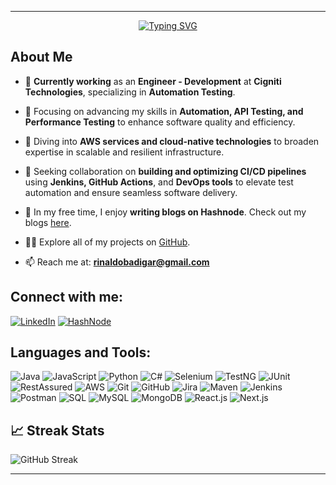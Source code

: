 
---

<div align="center">
  <a href="https://git.io/typing-svg">
    <img src="https://readme-typing-svg.herokuapp.com?font=Fira+Code&size=50&pause=1000&vCenter=true&width=950&height=100&lines=Hi%F0%9F%91%8B%2C+I'm+Rinaldo+Badigar+;An+Aspiring+SDET+in+the+Making!" alt="Typing SVG" />
  </a>
</div>

## About Me

- 💼 **Currently working** as an **Engineer - Development** at **Cigniti Technologies**, specializing in **Automation Testing**.
  
- 🔭 Focusing on advancing my skills in **Automation, API Testing, and Performance Testing** to enhance software quality and efficiency.
  
- 🌱 Diving into **AWS services and cloud-native technologies** to broaden expertise in scalable and resilient infrastructure.
  
- 🤝 Seeking collaboration on **building and optimizing CI/CD pipelines** using **Jenkins, GitHub Actions**, and **DevOps tools** to elevate test automation and ensure seamless software delivery.
  
- 🌟 In my free time, I enjoy **writing blogs on Hashnode**. Check out my blogs [here](https://hashnode.com/@Rinaldo).

- 👨‍💻 Explore all of my projects on [GitHub](https://github.com/rinaldo23).

- 📫 Reach me at: **[rinaldobadigar@gmail.com](mailto:rinaldobadigar@gmail.com)**

## Connect with me:

[![LinkedIn](https://img.shields.io/badge/-LinkedIn-blue?style=for-the-badge&logo=Linkedin&logoColor=white&link=https://www.linkedin.com/in/rinaldo-badigar)](https://www.linkedin.com/in/rinaldo-badigar)
[![HashNode](https://img.shields.io/badge/-HashNode-lightblue?style=for-the-badge&logo=hashnode&logoColor=white&link=https://hashnode.com/@Rinaldo)](https://hashnode.com/@Rinaldo)

## Languages and Tools:

![Java](https://img.shields.io/badge/-Java-007396?logo=java&logoColor=white&style=for-the-badge)
![JavaScript](https://img.shields.io/badge/-JavaScript-F7DF1E?logo=javascript&logoColor=black&style=for-the-badge)
![Python](https://img.shields.io/badge/-Python-3776AB?logo=python&logoColor=white&style=for-the-badge)
![C#](https://img.shields.io/badge/-C%23-239120?logo=c-sharp&logoColor=white&style=for-the-badge)
![Selenium](https://img.shields.io/badge/-Selenium-43B02A?logo=selenium&logoColor=white&style=for-the-badge)
![TestNG](https://img.shields.io/badge/-TestNG-FFCA28?logo=testing&logoColor=black&style=for-the-badge)
![JUnit](https://img.shields.io/badge/-JUnit-25A162?logo=junit5&logoColor=white&style=for-the-badge)
![RestAssured](https://img.shields.io/badge/-RestAssured-5A9BD5?logo=api&logoColor=white&style=for-the-badge)
![AWS](https://img.shields.io/badge/-AWS-232F3E?logo=amazon-aws&logoColor=white&style=for-the-badge)
![Git](https://img.shields.io/badge/-Git-F05032?logo=git&logoColor=white&style=for-the-badge)
![GitHub](https://img.shields.io/badge/-GitHub-181717?logo=github&logoColor=white&style=for-the-badge)
![Jira](https://img.shields.io/badge/-Jira-0052CC?logo=jira&logoColor=white&style=for-the-badge)
![Maven](https://img.shields.io/badge/-Maven-C71A36?logo=apache-maven&logoColor=white&style=for-the-badge)
![Jenkins](https://img.shields.io/badge/-Jenkins-D24939?logo=jenkins&logoColor=white&style=for-the-badge)
![Postman](https://img.shields.io/badge/-Postman-FF6C37?logo=postman&logoColor=white&style=for-the-badge)
![SQL](https://img.shields.io/badge/-SQL-4479A1?logo=sql&logoColor=white&style=for-the-badge)
![MySQL](https://img.shields.io/badge/-MySQL-4479A1?logo=mysql&logoColor=white&style=for-the-badge)
![MongoDB](https://img.shields.io/badge/-MongoDB-47A248?logo=mongodb&logoColor=white&style=for-the-badge)
![React.js](https://img.shields.io/badge/-React-61DAFB?logo=react&logoColor=white&style=for-the-badge)
![Next.js](https://img.shields.io/badge/-Next.js-000000?logo=nextdotjs&logoColor=white&style=for-the-badge)


## 📈 Streak Stats

![GitHub Streak](https://github-readme-streak-stats.herokuapp.com/?user=rinaldo23&theme=radical&hide_border=true&date_format=j%2Fn%5B%2FY%5D)

---
